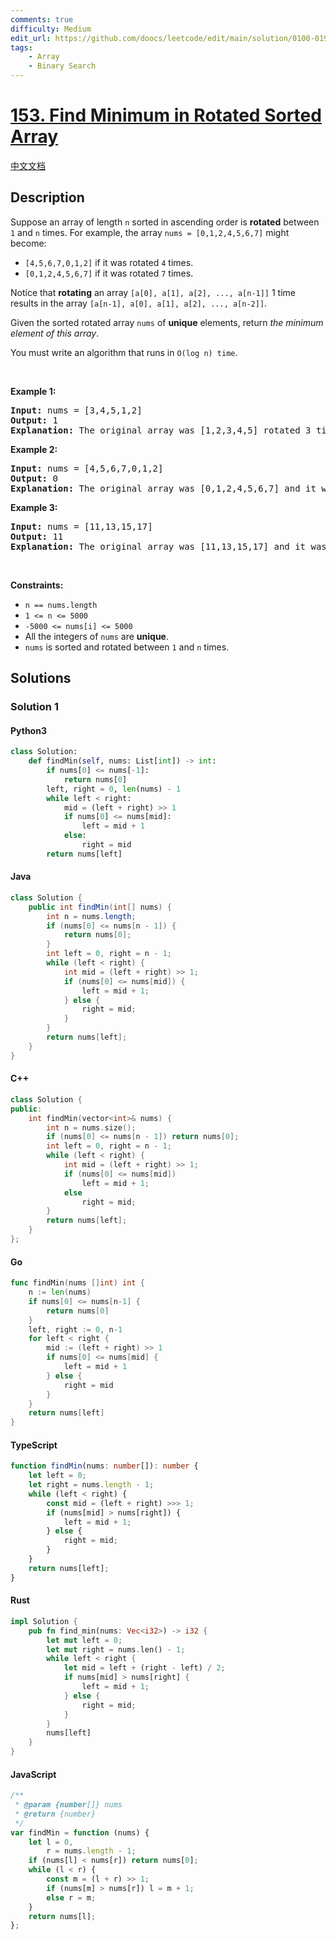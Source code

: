 ```yaml
---
comments: true
difficulty: Medium
edit_url: https://github.com/doocs/leetcode/edit/main/solution/0100-0199/0153.Find%20Minimum%20in%20Rotated%20Sorted%20Array/README_EN.md
tags:
    - Array
    - Binary Search
---
```


<!-- problem:start -->

# [153. Find Minimum in Rotated Sorted Array](https://leetcode.com/problems/find-minimum-in-rotated-sorted-array)

[中文文档](/solution/0100-0199/0153.Find%20Minimum%20in%20Rotated%20Sorted%20Array/README.md)

## Description

<!-- description:start -->

<p>Suppose an array of length <code>n</code> sorted in ascending order is <strong>rotated</strong> between <code>1</code> and <code>n</code> times. For example, the array <code>nums = [0,1,2,4,5,6,7]</code> might become:</p>

<ul>
	<li><code>[4,5,6,7,0,1,2]</code> if it was rotated <code>4</code> times.</li>
	<li><code>[0,1,2,4,5,6,7]</code> if it was rotated <code>7</code> times.</li>
</ul>

<p>Notice that <strong>rotating</strong> an array <code>[a[0], a[1], a[2], ..., a[n-1]]</code> 1 time results in the array <code>[a[n-1], a[0], a[1], a[2], ..., a[n-2]]</code>.</p>

<p>Given the sorted rotated array <code>nums</code> of <strong>unique</strong> elements, return <em>the minimum element of this array</em>.</p>

<p>You must write an algorithm that runs in&nbsp;<code>O(log n) time</code>.</p>

<p>&nbsp;</p>
<p><strong class="example">Example 1:</strong></p>

<pre>
<strong>Input:</strong> nums = [3,4,5,1,2]
<strong>Output:</strong> 1
<strong>Explanation:</strong> The original array was [1,2,3,4,5] rotated 3 times.
</pre>

<p><strong class="example">Example 2:</strong></p>

<pre>
<strong>Input:</strong> nums = [4,5,6,7,0,1,2]
<strong>Output:</strong> 0
<strong>Explanation:</strong> The original array was [0,1,2,4,5,6,7] and it was rotated 4 times.
</pre>

<p><strong class="example">Example 3:</strong></p>

<pre>
<strong>Input:</strong> nums = [11,13,15,17]
<strong>Output:</strong> 11
<strong>Explanation:</strong> The original array was [11,13,15,17] and it was rotated 4 times. 
</pre>

<p>&nbsp;</p>
<p><strong>Constraints:</strong></p>

<ul>
	<li><code>n == nums.length</code></li>
	<li><code>1 &lt;= n &lt;= 5000</code></li>
	<li><code>-5000 &lt;= nums[i] &lt;= 5000</code></li>
	<li>All the integers of <code>nums</code> are <strong>unique</strong>.</li>
	<li><code>nums</code> is sorted and rotated between <code>1</code> and <code>n</code> times.</li>
</ul>

<!-- description:end -->

## Solutions

<!-- solution:start -->

### Solution 1

<!-- tabs:start -->

#### Python3

```python
class Solution:
    def findMin(self, nums: List[int]) -> int:
        if nums[0] <= nums[-1]:
            return nums[0]
        left, right = 0, len(nums) - 1
        while left < right:
            mid = (left + right) >> 1
            if nums[0] <= nums[mid]:
                left = mid + 1
            else:
                right = mid
        return nums[left]
```

#### Java

```java
class Solution {
    public int findMin(int[] nums) {
        int n = nums.length;
        if (nums[0] <= nums[n - 1]) {
            return nums[0];
        }
        int left = 0, right = n - 1;
        while (left < right) {
            int mid = (left + right) >> 1;
            if (nums[0] <= nums[mid]) {
                left = mid + 1;
            } else {
                right = mid;
            }
        }
        return nums[left];
    }
}
```

#### C++

```cpp
class Solution {
public:
    int findMin(vector<int>& nums) {
        int n = nums.size();
        if (nums[0] <= nums[n - 1]) return nums[0];
        int left = 0, right = n - 1;
        while (left < right) {
            int mid = (left + right) >> 1;
            if (nums[0] <= nums[mid])
                left = mid + 1;
            else
                right = mid;
        }
        return nums[left];
    }
};
```

#### Go

```go
func findMin(nums []int) int {
	n := len(nums)
	if nums[0] <= nums[n-1] {
		return nums[0]
	}
	left, right := 0, n-1
	for left < right {
		mid := (left + right) >> 1
		if nums[0] <= nums[mid] {
			left = mid + 1
		} else {
			right = mid
		}
	}
	return nums[left]
}
```

#### TypeScript

```ts
function findMin(nums: number[]): number {
    let left = 0;
    let right = nums.length - 1;
    while (left < right) {
        const mid = (left + right) >>> 1;
        if (nums[mid] > nums[right]) {
            left = mid + 1;
        } else {
            right = mid;
        }
    }
    return nums[left];
}
```

#### Rust

```rust
impl Solution {
    pub fn find_min(nums: Vec<i32>) -> i32 {
        let mut left = 0;
        let mut right = nums.len() - 1;
        while left < right {
            let mid = left + (right - left) / 2;
            if nums[mid] > nums[right] {
                left = mid + 1;
            } else {
                right = mid;
            }
        }
        nums[left]
    }
}
```

#### JavaScript

```js
/**
 * @param {number[]} nums
 * @return {number}
 */
var findMin = function (nums) {
    let l = 0,
        r = nums.length - 1;
    if (nums[l] < nums[r]) return nums[0];
    while (l < r) {
        const m = (l + r) >> 1;
        if (nums[m] > nums[r]) l = m + 1;
        else r = m;
    }
    return nums[l];
};
```

<!-- tabs:end -->

<!-- solution:end -->

<!-- problem:end -->
